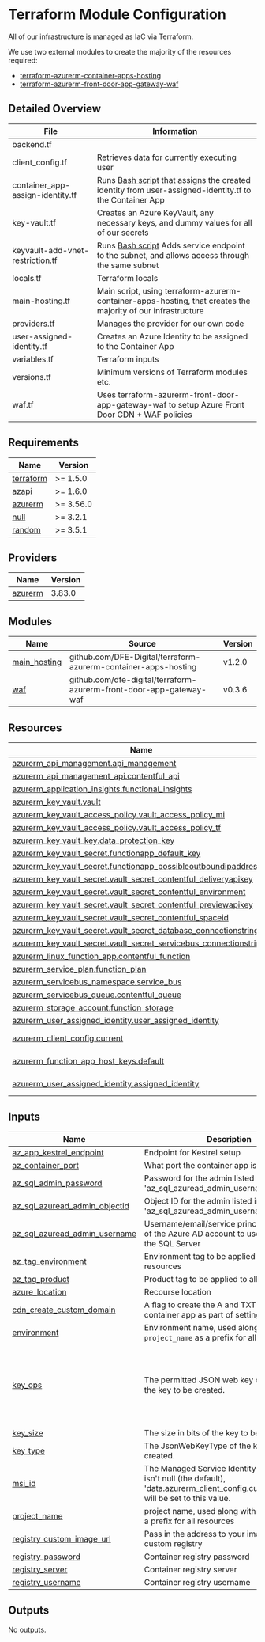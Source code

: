 # Terraform Module Configuration

All of our infrastructure is managed as IaC via Terraform.

We use two external modules to create the majority of the resources required:
- [terraform-azurerm-container-apps-hosting](https://github.com/DFE-Digital/terraform-azurerm-container-apps-hosting)
- [terraform-azurerm-front-door-app-gateway-waf](https://github.com/dfe-digital/terraform-azurerm-front-door-app-gateway-waf)

## Detailed Overview

| File                             | Information                                                                                                                                                     |
| -------------------------------- | --------------------------------------------------------------------------------------------------------------------------------------------------------------- |
| backend.tf                       |                                                                                                                                                                 |
| client_config.tf                 | Retrieves data for currently executing user                                                                                                                     |
| container_app-assign-identity.tf | Runs [Bash script](../terraform/scripts/assign-user-identity-to-app.sh) that assigns the created identity from user-assigned-identity.tf to the Container App   |
| key-vault.tf                     | Creates an Azure KeyVault, any necessary keys, and dummy values for all of our secrets                                                                          |
| keyvault-add-vnet-restriction.tf | Runs [Bash script](../terraform/scripts/add-keyvault-service-endpoint-to-app.sh) Adds service endpoint to the subnet, and allows access through the same subnet |
| locals.tf                        | Terraform locals                                                                                                                                                |
| main-hosting.tf                  | Main script, using terraform-azurerm-container-apps-hosting, that creates the majority of our infrastructure                                                    |
| providers.tf                     | Manages the provider for our own code                                                                                                                           |
| user-assigned-identity.tf        | Creates an Azure Identity to be assigned to the Container App                                                                                                   |
| variables.tf                     | Terraform inputs                                                                                                                                                |
| versions.tf                      | Minimum versions of Terraform modules etc.                                                                                                                      |
| waf.tf                           | Uses terraform-azurerm-front-door-app-gateway-waf to setup Azure Front Door CDN + WAF policies                                                                  |

<!-- BEGIN_TF_DOCS -->
## Requirements

| Name                                                                      | Version   |
| ------------------------------------------------------------------------- | --------- |
| <a name="requirement_terraform"></a> [terraform](#requirement\_terraform) | >= 1.5.0  |
| <a name="requirement_azapi"></a> [azapi](#requirement\_azapi)             | >= 1.6.0  |
| <a name="requirement_azurerm"></a> [azurerm](#requirement\_azurerm)       | >= 3.56.0 |
| <a name="requirement_null"></a> [null](#requirement\_null)                | >= 3.2.1  |
| <a name="requirement_random"></a> [random](#requirement\_random)          | >= 3.5.1  |

## Providers

| Name | Version |
|------|---------|
| <a name="provider_azurerm"></a> [azurerm](#provider\_azurerm) | 3.83.0 |

## Modules

| Name                                                                       | Source                                                              | Version |
| -------------------------------------------------------------------------- | ------------------------------------------------------------------- | ------- |
| <a name="module_main_hosting"></a> [main\_hosting](#module\_main\_hosting) | github.com/DFE-Digital/terraform-azurerm-container-apps-hosting     | v1.2.0  |
| <a name="module_waf"></a> [waf](#module\_waf)                              | github.com/dfe-digital/terraform-azurerm-front-door-app-gateway-waf | v0.3.6  |

## Resources

| Name | Type |
|------|------|
| [azurerm_api_management.api_management](https://registry.terraform.io/providers/hashicorp/azurerm/latest/docs/resources/api_management) | resource |
| [azurerm_api_management_api.contentful_api](https://registry.terraform.io/providers/hashicorp/azurerm/latest/docs/resources/api_management_api) | resource |
| [azurerm_application_insights.functional_insights](https://registry.terraform.io/providers/hashicorp/azurerm/latest/docs/resources/application_insights) | resource |
| [azurerm_key_vault.vault](https://registry.terraform.io/providers/hashicorp/azurerm/latest/docs/resources/key_vault) | resource |
| [azurerm_key_vault_access_policy.vault_access_policy_mi](https://registry.terraform.io/providers/hashicorp/azurerm/latest/docs/resources/key_vault_access_policy) | resource |
| [azurerm_key_vault_access_policy.vault_access_policy_tf](https://registry.terraform.io/providers/hashicorp/azurerm/latest/docs/resources/key_vault_access_policy) | resource |
| [azurerm_key_vault_key.data_protection_key](https://registry.terraform.io/providers/hashicorp/azurerm/latest/docs/resources/key_vault_key) | resource |
| [azurerm_key_vault_secret.functionapp_default_key](https://registry.terraform.io/providers/hashicorp/azurerm/latest/docs/resources/key_vault_secret) | resource |
| [azurerm_key_vault_secret.functionapp_possibleoutboundipaddresses](https://registry.terraform.io/providers/hashicorp/azurerm/latest/docs/resources/key_vault_secret) | resource |
| [azurerm_key_vault_secret.vault_secret_contentful_deliveryapikey](https://registry.terraform.io/providers/hashicorp/azurerm/latest/docs/resources/key_vault_secret) | resource |
| [azurerm_key_vault_secret.vault_secret_contentful_environment](https://registry.terraform.io/providers/hashicorp/azurerm/latest/docs/resources/key_vault_secret) | resource |
| [azurerm_key_vault_secret.vault_secret_contentful_previewapikey](https://registry.terraform.io/providers/hashicorp/azurerm/latest/docs/resources/key_vault_secret) | resource |
| [azurerm_key_vault_secret.vault_secret_contentful_spaceid](https://registry.terraform.io/providers/hashicorp/azurerm/latest/docs/resources/key_vault_secret) | resource |
| [azurerm_key_vault_secret.vault_secret_database_connectionstring](https://registry.terraform.io/providers/hashicorp/azurerm/latest/docs/resources/key_vault_secret) | resource |
| [azurerm_key_vault_secret.vault_secret_servicebus_connectionstring](https://registry.terraform.io/providers/hashicorp/azurerm/latest/docs/resources/key_vault_secret) | resource |
| [azurerm_linux_function_app.contentful_function](https://registry.terraform.io/providers/hashicorp/azurerm/latest/docs/resources/linux_function_app) | resource |
| [azurerm_service_plan.function_plan](https://registry.terraform.io/providers/hashicorp/azurerm/latest/docs/resources/service_plan) | resource |
| [azurerm_servicebus_namespace.service_bus](https://registry.terraform.io/providers/hashicorp/azurerm/latest/docs/resources/servicebus_namespace) | resource |
| [azurerm_servicebus_queue.contentful_queue](https://registry.terraform.io/providers/hashicorp/azurerm/latest/docs/resources/servicebus_queue) | resource |
| [azurerm_storage_account.function_storage](https://registry.terraform.io/providers/hashicorp/azurerm/latest/docs/resources/storage_account) | resource |
| [azurerm_user_assigned_identity.user_assigned_identity](https://registry.terraform.io/providers/hashicorp/azurerm/latest/docs/resources/user_assigned_identity) | resource |
| [azurerm_client_config.current](https://registry.terraform.io/providers/hashicorp/azurerm/latest/docs/data-sources/client_config) | data source |
| [azurerm_function_app_host_keys.default](https://registry.terraform.io/providers/hashicorp/azurerm/latest/docs/data-sources/function_app_host_keys) | data source |
| [azurerm_user_assigned_identity.assigned_identity](https://registry.terraform.io/providers/hashicorp/azurerm/latest/docs/data-sources/user_assigned_identity) | data source |

## Inputs

| Name                                                                                                                              | Description                                                                                                                                           | Type           | Default                                                                                                        | Required |
| --------------------------------------------------------------------------------------------------------------------------------- | ----------------------------------------------------------------------------------------------------------------------------------------------------- | -------------- | -------------------------------------------------------------------------------------------------------------- | :------: |
| <a name="input_az_app_kestrel_endpoint"></a> [az\_app\_kestrel\_endpoint](#input\_az\_app\_kestrel\_endpoint)                     | Endpoint for Kestrel setup                                                                                                                            | `string`       | n/a                                                                                                            |   yes    |
| <a name="input_az_container_port"></a> [az\_container\_port](#input\_az\_container\_port)                                         | What port the container app is bound to                                                                                                               | `number`       | `8080`                                                                                                         |    no    |
| <a name="input_az_sql_admin_password"></a> [az\_sql\_admin\_password](#input\_az\_sql\_admin\_password)                           | Password for the admin listed in the 'az\_sql\_azuread\_admin\_username' variable                                                                     | `string`       | n/a                                                                                                            |   yes    |
| <a name="input_az_sql_azuread_admin_objectid"></a> [az\_sql\_azuread\_admin\_objectid](#input\_az\_sql\_azuread\_admin\_objectid) | Object ID for the admin listed in the 'az\_sql\_azuread\_admin\_username' variable                                                                    | `string`       | n/a                                                                                                            |   yes    |
| <a name="input_az_sql_azuread_admin_username"></a> [az\_sql\_azuread\_admin\_username](#input\_az\_sql\_azuread\_admin\_username) | Username/email/service principal name/etc of the Azure AD account to use as admin for the SQL Server                                                  | `string`       | n/a                                                                                                            |   yes    |
| <a name="input_az_tag_environment"></a> [az\_tag\_environment](#input\_az\_tag\_environment)                                      | Environment tag to be applied to all resources                                                                                                        | `string`       | n/a                                                                                                            |   yes    |
| <a name="input_az_tag_product"></a> [az\_tag\_product](#input\_az\_tag\_product)                                                  | Product tag to be applied to all resources                                                                                                            | `string`       | n/a                                                                                                            |   yes    |
| <a name="input_azure_location"></a> [azure\_location](#input\_azure\_location)                                                    | Recourse location                                                                                                                                     | `string`       | n/a                                                                                                            |   yes    |
| <a name="input_cdn_create_custom_domain"></a> [cdn\_create\_custom\_domain](#input\_cdn\_create\_custom\_domain)                  | A flag to create the A and TXT records for the container app as part of setting up the cdn                                                            | `bool`         | `false`                                                                                                        |    no    |
| <a name="input_environment"></a> [environment](#input\_environment)                                                               | Environment name, used along with `project_name` as a prefix for all resources                                                                        | `string`       | n/a                                                                                                            |   yes    |
| <a name="input_key_ops"></a> [key\_ops](#input\_key\_ops)                                                                         | The permitted JSON web key operations of the key to be created.                                                                                       | `list(string)` | <pre>[<br>  "decrypt",<br>  "encrypt",<br>  "sign",<br>  "unwrapKey",<br>  "verify",<br>  "wrapKey"<br>]</pre> |    no    |
| <a name="input_key_size"></a> [key\_size](#input\_key\_size)                                                                      | The size in bits of the key to be created.                                                                                                            | `number`       | `2048`                                                                                                         |    no    |
| <a name="input_key_type"></a> [key\_type](#input\_key\_type)                                                                      | The JsonWebKeyType of the key to be created.                                                                                                          | `string`       | `"RSA"`                                                                                                        |    no    |
| <a name="input_msi_id"></a> [msi\_id](#input\_msi\_id)                                                                            | The Managed Service Identity ID. If this value isn't null (the default), 'data.azurerm\_client\_config.current.object\_id' will be set to this value. | `string`       | `null`                                                                                                         |    no    |
| <a name="input_project_name"></a> [project\_name](#input\_project\_name)                                                          | project name, used along with `environment` as a prefix for all resources                                                                             | `string`       | n/a                                                                                                            |   yes    |
| <a name="input_registry_custom_image_url"></a> [registry\_custom\_image\_url](#input\_registry\_custom\_image\_url)               | Pass in the address to your image from your custom registry                                                                                           | `string`       | n/a                                                                                                            |   yes    |
| <a name="input_registry_password"></a> [registry\_password](#input\_registry\_password)                                           | Container registry password                                                                                                                           | `string`       | n/a                                                                                                            |   yes    |
| <a name="input_registry_server"></a> [registry\_server](#input\_registry\_server)                                                 | Container registry server                                                                                                                             | `string`       | n/a                                                                                                            |   yes    |
| <a name="input_registry_username"></a> [registry\_username](#input\_registry\_username)                                           | Container registry username                                                                                                                           | `string`       | n/a                                                                                                            |   yes    |

## Outputs

No outputs.
<!-- END_TF_DOCS -->